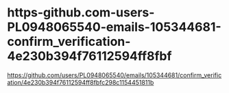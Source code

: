 # https-github.com-users-PL0948065540-emails-105344681-confirm_verification-4e230b394f76112594ff8fbf
https://github.com/users/PL0948065540/emails/105344681/confirm_verification/4e230b394f76112594ff8fbfc298c1154451811b
